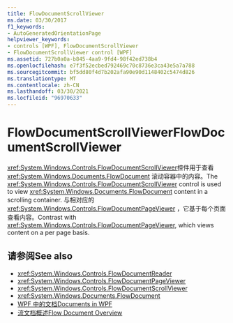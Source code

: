 ```yaml
---
title: FlowDocumentScrollViewer
ms.date: 03/30/2017
f1_keywords:
- AutoGeneratedOrientationPage
helpviewer_keywords:
- controls [WPF], FlowDocumentScrollViewer
- FlowDocumentScrollViewer control [WPF]
ms.assetid: 727b0a0a-b845-4aa9-9fd4-98f42ed738b4
ms.openlocfilehash: e7f3f52ecbed792469c70c8736e3ca43e5a7a788
ms.sourcegitcommit: bf5dd80f4d7b202afa90e90d1148402c5474d826
ms.translationtype: MT
ms.contentlocale: zh-CN
ms.lasthandoff: 03/30/2021
ms.locfileid: "96970633"
---
```

# <a name="flowdocumentscrollviewer"></a><span data-ttu-id="0d913-102">FlowDocumentScrollViewer</span><span class="sxs-lookup"><span data-stu-id="0d913-102">FlowDocumentScrollViewer</span></span>
<span data-ttu-id="0d913-103"><xref:System.Windows.Controls.FlowDocumentScrollViewer>控件用于查看 <xref:System.Windows.Documents.FlowDocument> 滚动容器中的内容。</span><span class="sxs-lookup"><span data-stu-id="0d913-103">The <xref:System.Windows.Controls.FlowDocumentScrollViewer> control is used to view <xref:System.Windows.Documents.FlowDocument> content in a scrolling container.</span></span> <span data-ttu-id="0d913-104">与相对应的 <xref:System.Windows.Controls.FlowDocumentPageViewer> ，它基于每个页面查看内容。</span><span class="sxs-lookup"><span data-stu-id="0d913-104">Contrast with <xref:System.Windows.Controls.FlowDocumentPageViewer>, which views content on a per page basis.</span></span>  
  
## <a name="see-also"></a><span data-ttu-id="0d913-105">请参阅</span><span class="sxs-lookup"><span data-stu-id="0d913-105">See also</span></span>

- <xref:System.Windows.Controls.FlowDocumentReader>
- <xref:System.Windows.Controls.FlowDocumentPageViewer>
- <xref:System.Windows.Controls.FlowDocumentScrollViewer>
- <xref:System.Windows.Documents.FlowDocument>
- [<span data-ttu-id="0d913-106">WPF 中的文档</span><span class="sxs-lookup"><span data-stu-id="0d913-106">Documents in WPF</span></span>](../advanced/documents-in-wpf.md)
- [<span data-ttu-id="0d913-107">流文档概述</span><span class="sxs-lookup"><span data-stu-id="0d913-107">Flow Document Overview</span></span>](../advanced/flow-document-overview.md)
